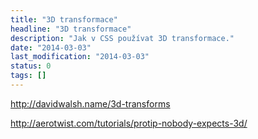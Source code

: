 ```yaml
---
title: "3D transformace"
headline: "3D transformace"
description: "Jak v CSS používat 3D transformace."
date: "2014-03-03"
last_modification: "2014-03-03"
status: 0
tags: []
---
```


http://davidwalsh.name/3d-transforms

http://aerotwist.com/tutorials/protip-nobody-expects-3d/